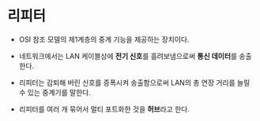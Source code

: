 
# 리피터

* OSI 참조 모델의 제1계층의 중계 기능을 제공하는 장치이다.

* 네트워크에서는 LAN 케이블상에 <b>전기 신호</b>를 흘려보냄으로써 <b>통신 데이터</b>를 송출한다.

* 리피터는 감퇴해 버린 신호를 증폭시켜 송출함으로써 LAN의 총 연장 거리를 늘릴 수 있는 중계기를 말한다.

* 리피터를 여러 개 묶어서 멀티 포트화한 것을 <b>허브</b>라고 한다.
